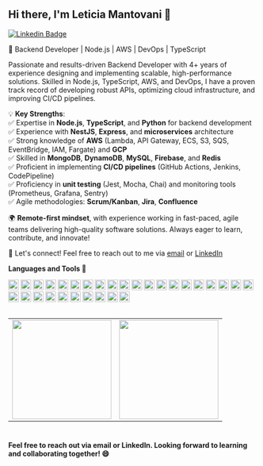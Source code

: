 ## Hi there, I'm Leticia Mantovani 👋

[![Linkedin Badge](https://img.shields.io/badge/-LinkedIn-blue?style=flat-square&logo=Linkedin&logoColor=white&link=https://www.linkedin.com/in/leticia-mantovani-a61356161/)](https://www.linkedin.com/in/leticia-mantovani-a61356161/)  

🚀 Backend Developer | Node.js | AWS | DevOps | TypeScript  

Passionate and results-driven Backend Developer with 4+ years of experience designing and implementing scalable, high-performance solutions. Skilled in Node.js, TypeScript, AWS, and DevOps, I have a proven track record of developing robust APIs, optimizing cloud infrastructure, and improving CI/CD pipelines.  

💡 **Key Strengths**:  
✅ Expertise in **Node.js**, **TypeScript**, and **Python** for backend development  
✅ Experience with **NestJS**, **Express**, and **microservices** architecture  
✅ Strong knowledge of **AWS** (Lambda, API Gateway, ECS, S3, SQS, EventBridge, IAM, Fargate) and **GCP**  
✅ Skilled in **MongoDB**, **DynamoDB**, **MySQL**, **Firebase**, and **Redis**  
✅ Proficient in implementing **CI/CD pipelines** (GitHub Actions, Jenkins, CodePipeline)  
✅ Proficiency in **unit testing** (Jest, Mocha, Chai) and monitoring tools (Prometheus, Grafana, Sentry)  
✅ Agile methodologies: **Scrum/Kanban**, **Jira**, **Confluence**  

🌍 **Remote-first mindset**, with experience working in fast-paced, agile teams delivering high-quality software solutions. Always eager to learn, contribute, and innovate!  

📩 Let's connect! Feel free to reach out to me via [email](mailto:leticiamantovani159@gmail.com) or [LinkedIn](https://www.linkedin.com/in/leticia-mantovani-a61356161/)  


**Languages and Tools 🚀**

<a href="https://www.typescriptlang.org/" title="Typescript"><img src="https://github.com/tomchen/stack-icons/blob/master/logos/typescript-icon.svg" alt="Typescript" width="21px" height="21px"></a>
<a href="https://developer.mozilla.org/en-US/docs/Web/JavaScript" title="JavaScript"><img src="https://github.com/tomchen/stack-icons/blob/master/logos/javascript.svg" alt="JavaScript" width="21px" height="21px"></a>
<a href="https://www.python.org" title="Python"><img src="https://github.com/tomchen/stack-icons/blob/master/logos/python.svg" alt="Python" width="21px" height="21px"></a>
<a href="https://reactjs.org/" title="React"><img src="https://github.com/tomchen/stack-icons/blob/master/logos/react.svg" alt="React" width="21px" height="21px"></a>
<a href="https://www.w3.org/TR/CSS/" title="CSS3"><img src="https://github.com/tomchen/stack-icons/blob/master/logos/css-3.svg" alt="CSS3" width="21px" height="21px"></a>
<a href="https://styled-components.com" title="Styled Components"><img src="https://github.com/styled-components/brand/blob/master/styled-components.png" alt="Styled Components" width="21px" height="21px"></a>
<a href="https://tailwindcss.com" title="Tailwind CSS"><img src="https://github.com/tomchen/stack-icons/blob/master/logos/tailwindcss-icon.svg" alt="Tailwind CSS" width="21px" height="21px"></a>
<a href="https://sass-lang.com/" title="Sass"><img src="https://github.com/tomchen/stack-icons/blob/master/logos/sass.svg" alt="Sass" width="21px" height="21px"></a>
<a href="https://www.w3.org/TR/html5/" title="HTML5"><img src="https://github.com/tomchen/stack-icons/blob/master/logos/html-5.svg" alt="HTML5" width="21px" height="21px"></a>
<a href="https://nodejs.org/" title="Node.js"><img src="https://github.com/tomchen/stack-icons/blob/master/logos/nodejs-icon.svg" alt="Node.js" width="21px" height="21px"></a>
<a href="https://expressjs.com/" title="Express"><img src="https://github.com/tomchen/stack-icons/blob/master/logos/express.svg" alt="Express" width="21px" height="21px"></a>
<a href="https://sequelize.org" title="Sequelize"><img src="https://github.com/tomchen/stack-icons/blob/master/logos/sequelize.svg" alt="Sequelize" width="21px" height="21px"></a>
<a href="https://www.mongodb.org/" title="MongoDB"><img src="https://github.com/tomchen/stack-icons/blob/master/logos/mongodb-icon.svg" alt="MongoDB" width="21px" height="21px"></a>
<a href="https://www.postgresql.org" title="PostgreSQL"><img src="https://github.com/tomchen/stack-icons/blob/master/logos/postgresql.svg" alt="PostgreSQL" width="21px" height="21px"></a>
<a href="https://graphql.org/" title="GraphQL"><img src="https://github.com/tomchen/stack-icons/blob/master/logos/graphql.svg" alt="GraphQL" width="21px" height="21px"></a>
<a href="https://www.docker.com/" title="docker"><img src="https://github.com/tomchen/stack-icons/blob/master/logos/docker-icon.svg" alt="docker" width="21px" height="21px"></a>
<a href="https://www.jenkins.io" title="Jenkins"><img src="https://github.com/tomchen/stack-icons/blob/master/logos/jenkins.svg" alt="Jenkins" width="21px" height="21px"></a>
<a href="https://nextjs.org" title="Next.js"><img src="https://github.com/tomchen/stack-icons/blob/master/logos/nextjs.svg" alt="Next.js" width="21px" height="21px"></a>
<a href="https://git-scm.com/" title="Git"><img src="https://github.com/tomchen/stack-icons/blob/master/logos/git-icon.svg" alt="Git" width="21px" height="21px"></a>
<a href="https://www.npmjs.com/" title="NPM"><img src="https://github.com/tomchen/stack-icons/blob/master/logos/npm.svg" alt="NPM" width="21px" height="21px"></a>
<a href="https://yarnpkg.com/" title="Yarn"><img src="https://github.com/tomchen/stack-icons/blob/master/logos/yarn.svg" alt="Yarn" width="21px" height="21px"></a>
<a href="https://eslint.org/" title="ESLint"><img src="https://github.com/tomchen/stack-icons/blob/master/logos/eslint.svg" alt="ESLint" width="21px" height="21px"></a>
<a href="https://prettier.io/" title="Prettier"><img src="https://github.com/tomchen/stack-icons/blob/master/logos/prettier.svg" alt="Prettier" width="21px" height="21px"></a>
<a href="https://jestjs.io/" title="Jest"><img src="https://github.com/tomchen/stack-icons/blob/master/logos/jest.svg" alt="Jest" width="21px" height="21px"></a>
<a href="https://code.visualstudio.com/" title="Visual Studio Code"><img src="https://github.com/tomchen/stack-icons/blob/master/logos/visual-studio-code.svg" alt="Visual Studio Code" width="21px" height="21px"></a>
<a href="https://aws.amazon.com" ><img src="https://raw.githubusercontent.com/tomchen/stack-icons/634d5c036a2a7ca0115c94ab2ce86c7e79e01e13/logos/aws.svg" alt="AWS" width="21px" height="21px"></a>
<a href="https://console.cloud.google.com" ><img src="https://raw.githubusercontent.com/tomchen/stack-icons/634d5c036a2a7ca0115c94ab2ce86c7e79e01e13/logos/google-cloud-platform.svg" alt="GCP" width="21px" height="21px"></a>
<a href="https://www.mysql.com/" title="MySQL"><img src="https://github.com/tomchen/stack-icons/blob/master/logos/mysql.svg" alt="MySQL" width="21px" height="21px"></a>
<a href="https://firebase.google.com/" title="Firebase"><img src="https://github.com/tomchen/stack-icons/blob/master/logos/firebase.svg" alt="Firebase" width="21px" height="21px"></a>
<a href="https://redis.io/" title="Redis"><img src="https://github.com/tomchen/stack-icons/blob/master/logos/redis.svg" alt="Redis" width="21px" height="21px"></a>

<table align="left">
  <row>
    <td>
      <img height='200' src='https://github-readme-stats.vercel.app/api/top-langs/?username=leticiamantovani&layout=compact&theme=react'>
    </td>
    <td>
      <img height='200' src='https://github-readme-stats.vercel.app/api?username=leticiamantovani&show_icons=true&theme=dracula'>
    </td>
  </row>
</table> 


###

<br clear="both">

###

**Feel free to reach out via email or LinkedIn. Looking forward to learning and collaborating together! 😄**
